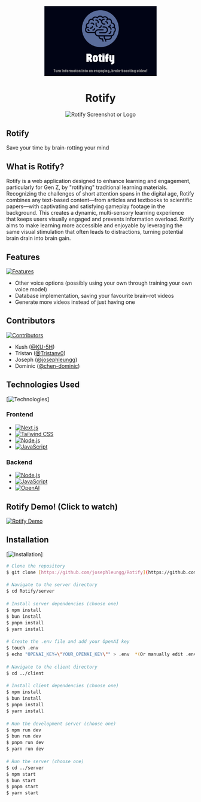 <div align="center">
  <img src="https://github.com/josephleungg/Rotify/blob/main/client/public/banner.png?raw=true" width="300"/>
  <h1>Rotify</h1>
</div>

<p align="center">
  <img width="1000" alt="Rotify Screenshot or Logo" src="https://github.com/user-attachments/assets/167655f3-272e-493c-889d-d70626127b97" />
</p>

<p align="center">
  <h2>Rotify</h2>
  <p>Save your time by brain-rotting your mind</p>
</p>

## What is Rotify?

Rotify is a web application designed to enhance learning and engagement, particularly for Gen Z, by "rotifying" traditional learning materials. Recognizing the challenges of short attention spans in the digital age, Rotify combines any text-based content—from articles and textbooks to scientific papers—with captivating and satisfying gameplay footage in the background. This creates a dynamic, multi-sensory learning experience that keeps users visually engaged and prevents information overload. Rotify aims to make learning more accessible and enjoyable by leveraging the same visual stimulation that often leads to distractions, turning potential brain drain into brain gain.

## Features

[![Features](https://img.shields.io/badge/Features-green)](YourFeaturesListLink)

*   Other voice options (possibly using your own through training your own voice model)
*   Database implementation, saving your favourite brain-rot videos
*   Generate more videos instead of just having one

## Contributors

[![Contributors](https://img.shields.io/badge/Contributors-brown)](YourContributorsLink)

*   Kush ([@KU-5H](https://github.com/KU-5H))
*   Tristan ([@Tristanv0](https://github.com/Tristanv0))
*   Joseph ([@josephleungg](https://github.com/josephleungg))
*   Dominic ([@chen-dominic](https://github.com/chen-dominic))

## Technologies Used

[![Technologies](https://img.shields.io/badge/Technologies-blue)]

### Frontend

*   [![Next.js](https://img.shields.io/badge/Next.js-black?style=for-the-badge&logo=next.js&logoColor=white)](https://nextjs.org/)
*   [![Tailwind CSS](https://img.shields.io/badge/tailwindcss-%2338B2AC.svg?style=for-the-badge&logo=tailwind-css&logoColor=white)](https://tailwindcss.com/)
*   [![Node.js](https://img.shields.io/badge/node.js-6DA55F?style=for-the-badge&logo=node.js&logoColor=white)](https://nodejs.org/en)
*   [![JavaScript](https://img.shields.io/badge/javascript-%23323330.svg?style=for-the-badge&logo=javascript&logoColor=%23F7DF1E)](https://developer.mozilla.org/en-US/docs/Web/JavaScript)

### Backend

*   [![Node.js](https://img.shields.io/badge/node.js-6DA55F?style=for-the-badge&logo=node.js&logoColor=white)](https://nodejs.org/en)
*   [![JavaScript](https://img.shields.io/badge/javascript-%23323330.svg?style=for-the-badge&logo=javascript&logoColor=%23F7DF1E)](https://developer.mozilla.org/en-US/docs/Web/JavaScript)
*   [![OpenAI](https://img.shields.io/badge/openAI-74aa9c?style=for-the-badge&logo=openai&logoColor=white)](https://openai.com/)

## Rotify Demo! (Click to watch)
[![Rotify Demo](https://img.youtube.com/vi/PjXUOong-DI/0.jpg)](https://www.youtube.com/watch?v=PjXUOong-DI)

## Installation

[![Installation](https://img.shields.io/badge/Installation-purple)]

```bash
# Clone the repository
$ git clone [https://github.com/josephleungg/Rotify](https://github.com/josephleungg/Rotify)

# Navigate to the server directory
$ cd Rotify/server

# Install server dependencies (choose one)
$ npm install
$ bun install
$ pnpm install
$ yarn install

# Create the .env file and add your OpenAI key
$ touch .env
$ echo "OPENAI_KEY=\"YOUR_OPENAI_KEY\"" > .env  *(Or manually edit .env)*

# Navigate to the client directory
$ cd ../client

# Install client dependencies (choose one)
$ npm install
$ bun install
$ pnpm install
$ yarn install

# Run the development server (choose one)
$ npm run dev
$ bun run dev
$ pnpm run dev
$ yarn run dev

# Run the server (choose one)
$ cd ../server
$ npm start
$ bun start
$ pnpm start
$ yarn start
